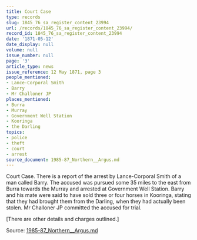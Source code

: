 ```yaml
---
title: Court Case
type: records
slug: 1845_76_sa_register_content_23994
url: /records/1845_76_sa_register_content_23994/
record_id: 1845_76_sa_register_content_23994
date: '1871-05-12'
date_display: null
volume: null
issue_number: null
page: '3'
article_type: news
issue_reference: 12 May 1871, page 3
people_mentioned:
- Lance-Corporal Smith
- Barry
- Mr Challoner JP
places_mentioned:
- Burra
- Murray
- Government Well Station
- Kooringa
- the Darling
topics:
- police
- theft
- court
- arrest
source_document: 1985-87_Northern__Argus.md
---
```


Court Case.  There is a report of the arrest by Lance-Corporal Smith of a man called Barry.  The accused was pursued some 35 miles to the east from Burra towards the Murray and arrested at Government Well Station.  Barry and his mate were said to have sold three or four horses in Kooringa, stating that they had brought them from the Darling, when they had actually been stolen.  Mr Challoner JP committed the accused for trial.

[There are other details and charges outlined.]

Source: [1985-87_Northern__Argus.md](/downloads/markdown/1985-87_Northern__Argus.md)
